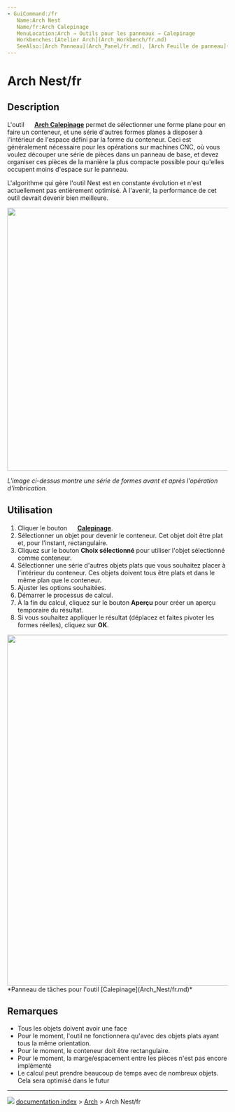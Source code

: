 ```yaml
---
- GuiCommand:/fr
   Name:Arch Nest
   Name/fr:Arch Calepinage
   MenuLocation:Arch → Outils pour les panneaux → Calepinage
   Workbenches:[Atelier Arch](Arch_Workbench/fr.md)
   SeeAlso:[Arch Panneau](Arch_Panel/fr.md), [Arch Feuille de panneau](Arch_Panel_Sheet/fr.md)
---
```


# Arch Nest/fr

## Description

L\'outil **<img src="images/Arch_Nest.svg" width=16px> [Arch Calepinage](Arch_Nest/fr.md)** permet de sélectionner une forme plane pour en faire un conteneur, et une série d\'autres formes planes à disposer à l\'intérieur de l\'espace défini par la forme du conteneur. Ceci est généralement nécessaire pour les opérations sur machines CNC, où vous voulez découper une série de pièces dans un panneau de base, et devez organiser ces pièces de la manière la plus compacte possible pour qu\'elles occupent moins d\'espace sur le panneau.

L\'algorithme qui gère l\'outil Nest est en constante évolution et n\'est actuellement pas entièrement optimisé. À l\'avenir, la performance de cet outil devrait devenir bien meilleure.

<img alt="" src=images/Arch_Nest_example.jpg  style="width:600px;">

*L\'image ci-dessus montre une série de formes avant et après l\'opération d\'imbrication.*

## Utilisation

1.  Cliquer le bouton **<img src="images/Arch_Nest.svg" width=16px> [Calepinage](Arch_Nest/fr.md)**.
2.  Sélectionner un objet pour devenir le conteneur. Cet objet doit être plat et, pour l\'instant, rectangulaire.
3.  Cliquez sur le bouton **Choix sélectionné** pour utiliser l\'objet sélectionné comme conteneur.
4.  Sélectionner une série d\'autres objets plats que vous souhaitez placer à l\'intérieur du conteneur. Ces objets doivent tous être plats et dans le même plan que le conteneur.
5.  Ajuster les options souhaitées.
6.  Démarrer le processus de calcul.
7.  À la fin du calcul, cliquez sur le bouton **Aperçu** pour créer un aperçu temporaire du résultat.
8.  Si vous souhaitez appliquer le résultat (déplacez et faites pivoter les formes réelles), cliquez sur **OK**.

<img alt="" src=images/Arch_Nest_panel.jpg  style="width:800px;"> 
*Panneau de tâches pour l'outil [Calepinage](Arch_Nest/fr.md)*

## Remarques

-   Tous les objets doivent avoir une face
-   Pour le moment, l\'outil ne fonctionnera qu\'avec des objets plats ayant tous la même orientation.
-   Pour le moment, le conteneur doit être rectangulaire.
-   Pour le moment, la marge/espacement entre les pièces n\'est pas encore implémenté
-   Le calcul peut prendre beaucoup de temps avec de nombreux objets. Cela sera optimisé dans le futur



---
![](images/Right_arrow.png) [documentation index](../README.md) > [Arch](Arch_Workbench.md) > Arch Nest/fr
